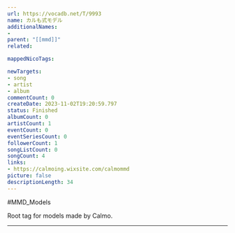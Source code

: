 ```yaml
---
url: https://vocadb.net/T/9993
name: カルも式モデル
additionalNames: 
- 
parent: "[[mmd]]"
related:

mappedNicoTags:

newTargets:
- song
- artist
- album
commentCount: 0
createDate: 2023-11-02T19:20:59.797
status: Finished
albumCount: 0
artistCount: 1
eventCount: 0
eventSeriesCount: 0
followerCount: 1
songListCount: 0
songCount: 4
links: 
- https://calmoing.wixsite.com/calmommd
picture: false
descriptionLength: 34
---
```


#MMD_Models

Root tag for models made by Calmo.

---

